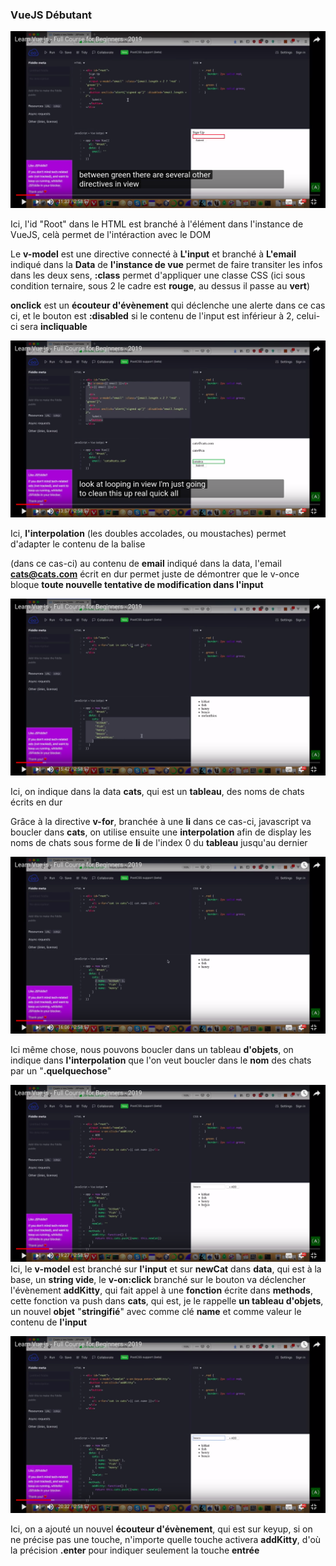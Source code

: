 ### VueJS Débutant

![alt text](./images/screenVue1.png)

Ici, l'id "Root" dans le HTML est branché à l'élément dans l'instance de VueJS, celà permet de l'intéraction avec le DOM

Le **v-model** est une directive connecté à **L'input** et branché à **L'email** indiqué dans la **Data** de **l'instance de vue** permet de faire transiter les infos dans les deux sens, **:class** permet d'appliquer une classe CSS (ici sous condition ternaire, sous 2 le cadre est **rouge**, au dessus il passe au **vert**)

**onclick** est un **écouteur d'évènement** qui déclenche une alerte dans ce cas ci, et le bouton est **:disabled** si le contenu de l'input est inférieur à 2, celui-ci sera **incliquable**

![alt text](./images/screenVue2.png)

Ici, **l'interpolation** (les doubles accolades, ou moustaches) permet d'adapter le contenu de la balise <p> (dans ce cas-ci) au contenu de **email** indiqué dans la data, l'email **cats@cats.com** écrit en dur permet juste de démontrer que le v-once bloque **toute nouvelle tentative de modification dans l'input**

![alt text](./images/screenVue3.png)

Ici, on indique dans la data **cats**, qui est un **tableau**, des noms de chats écrits en dur

Grâce à la directive **v-for**, branchée à une **li** dans ce cas-ci, javascript va boucler dans **cats**, on utilise ensuite une **interpolation** afin de display les noms de chats sous forme de **li** de l'index 0 du **tableau** jusqu'au dernier

![alt text](./images/screenVue4.png)

Ici même chose, nous pouvons boucler dans un tableau **d'objets**, on indique dans **l'interpolation** que l'on veut boucler dans le **nom** des chats par un "**.quelquechose**"

![alt text](./images/screenVue5.png)
Ici, le **v-model** est branché sur **l'input** et sur **newCat** dans **data**, qui est à la base, un **string vide**, le **v-on:click** branché sur le bouton va déclencher l'évènement **addKitty**, qui fait appel à une **fonction** écrite dans **methods**, cette fonction va push dans **cats**, qui est, je le rappelle **un tableau d'objets**, un nouvel **objet** "**stringifié**" avec comme clé **name** et comme valeur le contenu de **l'input**

![alt text](./images/screenVue6.png)

Ici, on a ajouté un nouvel **écouteur d'évènement**, qui est sur keyup, si on ne précise pas une touche, n'importe quelle touche activera **addKitty**, d'où la précision **.enter** pour indiquer seulement la touche **entrée**
